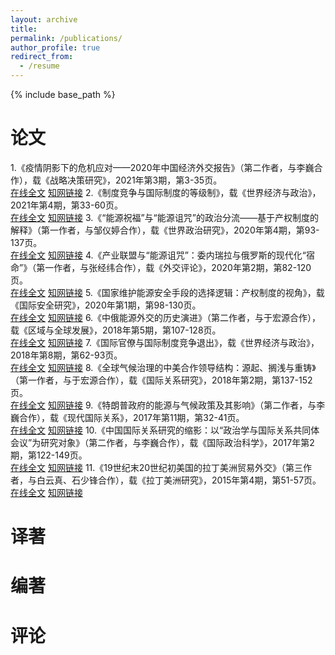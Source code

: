 ```yaml
---
layout: archive
title: 
permalink: /publications/
author_profile: true
redirect_from:
  - /resume
---
```


{% include base_path %}

# 论文

1.《疫情阴影下的危机应对——2020年中国经济外交报告》（第二作者，与李巍合作），载《战略决策研究》，2021年第3期，第3-35页。<br>
    [在线全文]()  [知网链接](https://kns.cnki.net/kcms/detail/detail.aspx?dbcode=CJFD&dbname=CJFDLAST2021&filename=ZLJC202103001&uniplatform=NZKPT&v=lixjEIarD0ZkM9CGVZpY2sdf2uUxiG1TX9HtTfLuSyU3u-k6m0S8bVlGgZsX0T0f)
2.《制度竞争与国际制度的等级制》，载《世界经济与政治》，2021年第4期，第33-60页。<br>
    [在线全文]()  [知网链接](https://kns.cnki.net/kcms/detail/detail.aspx?dbcode=CJFD&dbname=CJFDLAST2021&filename=SJJZ202104003&uniplatform=NZKPT&v=0oEg8l_tJp9Af2rIWZF6G07qa0ewnlYHyvdmljqQ2mgMq1wp-V7w3eoUzTrAVQGJ)
3.《“能源祝福”与“能源诅咒”的政治分流——基于产权制度的解释》（第一作者，与邹仪婷合作），载《世界政治研究》，2020年第4期，第93-137页。<br>
    [在线全文]()  [知网链接](https://kns.cnki.net/kcms/detail/detail.aspx?dbcode=CCJD&dbname=CCJDLAST2&filename=WPJK202004005&uniplatform=NZKPT&v=hKx2YeJDmBeQ1oWyCnFKBcNqtJ1rpwMeCN8xmnhmBqLFcRy9r0cwoxHtVU_UYWwU)
4.《产业联盟与“能源诅咒”：委内瑞拉与俄罗斯的现代化“宿命”》（第一作者，与张经纬合作），载《外交评论》，2020年第2期，第82-120页。<br>
    [在线全文]()  [知网链接](https://kns.cnki.net/kcms/detail/detail.aspx?dbcode=CJFD&dbname=CJFDLAST2020&filename=WJXY202002004&uniplatform=NZKPT&v=lEp75hyY-l3VwamVTPGI3PPfmiUUQCnjBEKdne8UyahQVYqM-wU_catywHjmOmTn)
5.《国家维护能源安全手段的选择逻辑：产权制度的视角》，载《国际安全研究》，2020年第1期，第98-130页。<br>
    [在线全文]()  [知网链接](https://kns.cnki.net/kcms/detail/detail.aspx?dbcode=CJFD&dbname=CJFDLAST2020&filename=GGXB202001006&uniplatform=NZKPT&v=42OCBm1b1oTjSzlKcZcCcEL-zNRq3N_F-tDTKwzoCDMKZQ75eQ2PkHDmvw80NTXg)
6.《中俄能源外交的历史演进》（第二作者，与于宏源合作），载《区域与全球发展》，2018年第5期，第107-128页。<br>
    [在线全文]()  [知网链接](https://kns.cnki.net/kns8/Detail?sfield=fn&QueryID=0&CurRec=7&recid=&FileName=QYQQ201805008&DbName=CJFDLAST2019&DbCode=CJFD&yx=&pr=&URLID=)
7.《国际官僚与国际制度竞争退出》，载《世界经济与政治》，2018年第8期，第62-93页。<br>
    [在线全文]()  [知网链接](https://kns.cnki.net/kns8/Detail?sfield=fn&QueryID=0&CurRec=8&recid=&FileName=SJJZ201808004&DbName=CJFDLAST2018&DbCode=CJFD&yx=&pr=&URLID=)
8.《全球气候治理的中美合作领导结构：源起、搁浅与重铸》（第一作者，与于宏源合作），载《国际关系研究》，2018年第2期，第137-152页。<br>
    [在线全文]()  [知网链接](https://kns.cnki.net/kns8/Detail?sfield=fn&QueryID=0&CurRec=11&recid=&FileName=GGXY201802008&DbName=CJFDLAST2018&DbCode=CJFD&yx=&pr=&URLID=)
9.《特朗普政府的能源与气候政策及其影响》（第二作者，与李巍合作），载《现代国际关系》，2017年第11期，第32-41页。<br>
    [在线全文]()  [知网链接](https://kns.cnki.net/kns8/Detail?sfield=fn&QueryID=0&CurRec=14&recid=&FileName=XDGG201711004&DbName=CJFDLAST2018&DbCode=CJFD&yx=&pr=&URLID=)
10.《中国国际关系研究的缩影：以“政治学与国际关系共同体会议”为研究对象》（第二作者，与李巍合作），载《国际政治科学》，2017年第2期，第122-149页。<br>
    [在线全文]()  [知网链接](https://kns.cnki.net/kcms/detail/detail.aspx?dbcode=CJFD&dbname=CJFDLAST2017&filename=GJZK201702006&uniplatform=NZKPT&v=gzimj6hfKeGEAmqET1oiPLiGXmofIjg5LH6vctRRqyU8sGhB_QhNhV7diWUbE8rh)
11.《19世纪末20世纪初美国的拉丁美洲贸易外交》（第三作者，与白云真、石少锋合作），载《拉丁美洲研究》，2015年第4期，第51-57页。<br>
    [在线全文](http://sym915.github.io/files/paper1.pdf)  [知网链接](https://kns.cnki.net/kcms/detail/detail.aspx?dbcode=CJFD&dbname=CJFDLAST2015&filename=LDMZ201504009&uniplatform=NZKPT&v=XWrDupyH212lih79re67IBlv2dBYGsXcRYpOz5mSfihvsoLndImqDm9yXPwq7UoN) 




# 译著



# 编著


# 评论
